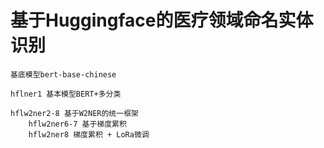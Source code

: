 # 基于Huggingface的医疗领域命名实体识别
    
    基底模型bert-base-chinese
    
    hflner1 基本模型BERT+多分类
    
    hflw2ner2-8 基于W2NER的统一框架
        hflw2ner6-7 基于梯度累积
        hflw2ner8 梯度累积 + LoRa微调